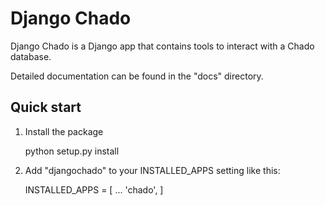 # Django Chado

Django Chado is a Django app that contains tools to interact with a Chado database.

Detailed documentation can be found in the "docs" directory.

## Quick start

1. Install the package

    python setup.py install

2. Add "djangochado" to your INSTALLED_APPS setting like this:

    INSTALLED_APPS = [
        ...
        'chado',
    ]
